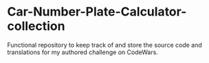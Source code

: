 # Car-Number-Plate-Calculator-collection
Functional repository to keep track of and store the source code and translations for my authored challenge on CodeWars.
